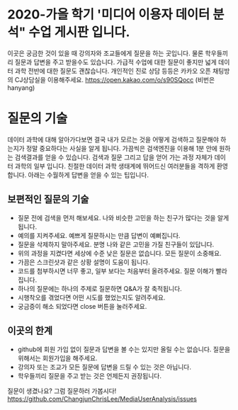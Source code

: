 # 2020-가을 학기 '미디어 이용자 데이터 분석" 수업 게시판 입니다.
이곳은 궁금한 것이 있을 때 강의자와 조교들에게 질문을 하는 곳입니다. 물론 학우들끼리 질문과 답변을 주고 받을수도 있습니다. 가급적 수업에 대한 질문이 좋지만 넓게 데이터 과학 전반에 대한 질문도 괜찮습니다. 개인적인 진로 상담 등등은 카카오 오픈 채팅방의 CJ상담실을 이용해주세요. https://open.kakao.com/o/s90SQocc (비번은 hanyang)

 # 질문의 기술	
데이터 과학에 대해 알아가다보면 결국 내가 모르는 것을 어떻게 검색하고 질문해야 하는지가 정말 중요하다는 사실을 알게 됩니다. 가끔씩은 검색엔진을 이용해 1분 안에 원하는 검색결과를 얻을 수 있습니다. 검색과 질문 그리고 답을 얻어 가는 과정 자체가 데이터 과학의 일부 입니다. 친절한 데이터 과학 생태계에 뛰어드신 여러분들을 격하게 환영합니다. 아래는 수월하게 답변을 얻을 수 있는 팁입니다. 

 ## 보편적인 질문의 기술	
- 질문 전에 검색을 먼저 해보세요. 나와 비슷한 고민을 하는 친구가 많다는 것을 알게 됩니다. 	
- 예의를 지켜주세요. 예쁘게 질문하시는 만큼 답변이 예뻐집니다. 	
- 질문을 삭제하지 말아주세요. 분명 나와 같은 고민을 가질 친구들이 있답니다. 	
- 위의 과정을 지켰다면 세상에 수준 낮은 질문은 없습니다. 모든 질문이 소중해요.	
- 가끔은 스크린샷과 같은 상황 설명이 도움이 됩니다. 	
- 코드를 첨부하시면 너무 좋고, 일부 보다는 처음부터 올려주세요. 질문 이해가 빨라집니다. 	
- 하나의 질문에는 하나의 주제로 질문하면 Q&A가 잘 축적됩니다. 	
- 시행착오를 겪었다면 어떤 시도를 했었는지도 알려주세요. 
- 궁금증이 해소 되었다면 close 버튼을 눌러주세요.

## 이곳의 한계
- github에 회원 가입 없이 질문과 답변을 볼 수는 있지만 올릴 수는 없습니다. 질문을 위해서는 회원가입을 해주세요. 
- 강의자 또는 조교가 모든 질문에 답변을 드릴 수 있는 것은 아닙니다.
- 학우들끼리 질문을 주고 받는 것은 언제든지 권장됩니다.

질문이 생겼나요? 그럼 질문하러 가봅시다!
https://github.com/ChangjunChrisLee/MediaUserAnalysis/issues
